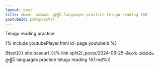 ```yaml
---
layout: post
title: తెలుగు  చదవడం  ప్రాక్టీస్ languages practice telugu reading 168
youtubeId: pmXxpxSxVl4
---
```

 
 
Telugu reading practice
 
 
 
 
 


{% include youtubePlayer.html id=page.youtubeId %}
 
[Next]({{ site.baseurl }}{% link  split2/_posts/2024-06-25-తెలుగు  చదవడం  ప్రాక్టీస్ languages practice telugu reading 167.md%})
 
